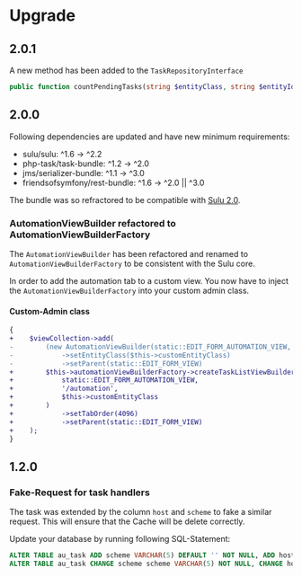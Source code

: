 # Upgrade

## 2.0.1

A new method has been added to the `TaskRepositoryInterface`

```php
public function countPendingTasks(string $entityClass, string $entityId, string $locale = null): int
```

## 2.0.0

Following dependencies are updated and have new minimum requirements:

 - sulu/sulu: ^1.6 -> ^2.2
 - php-task/task-bundle: ^1.2 -> ^2.0
 - jms/serializer-bundle: ^1.1 -> ^3.0
 - friendsofsymfony/rest-bundle: ^1.6 -> ^2.0 || ^3.0

The bundle was so refractored to be compatible with [Sulu 2.0](https://github.com/sulu/sulu/blob/2.x/UPGRADE.md#200).

### AutomationViewBuilder refactored to AutomationViewBuilderFactory

The `AutomationViewBuilder` has been refactored and renamed to `AutomationViewBuilderFactory` to be consistent with the Sulu core.

In order to add the automation tab to a custom view. You now have to inject the `AutomationViewBuilderFactory` into your
custom admin class.

#### Custom-Admin class

```diff
{
+    $viewCollection->add(
-        (new AutomationViewBuilder(static::EDIT_FORM_AUTOMATION_VIEW, '/automation'))
-            ->setEntityClass($this->customEntityClass)
-            ->setParent(static::EDIT_FORM_VIEW)
+        $this->automationViewBuilderFactory->createTaskListViewBuilder(
+            static::EDIT_FORM_AUTOMATION_VIEW,
+            '/automation',
+            $this->customEntityClass
+        )
+            ->setTabOrder(4096)
+            ->setParent(static::EDIT_FORM_VIEW)
+    );
}
```

## 1.2.0

### Fake-Request for task handlers
 
The task was extended by the column `host` and `scheme` to fake a similar request. This will ensure that the Cache
will be delete correctly.

Update your database by running following SQL-Statement:

```sql
ALTER TABLE au_task ADD scheme VARCHAR(5) DEFAULT '' NOT NULL, ADD host VARCHAR(255) DEFAULT '' NOT NULL;
ALTER TABLE au_task CHANGE scheme scheme VARCHAR(5) NOT NULL, CHANGE host host VARCHAR(255) NOT NULL;
```

